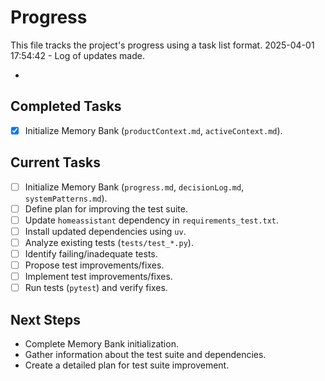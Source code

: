 # Progress

This file tracks the project's progress using a task list format.
2025-04-01 17:54:42 - Log of updates made.

*

## Completed Tasks

*   [X] Initialize Memory Bank (`productContext.md`, `activeContext.md`).

## Current Tasks

*   [ ] Initialize Memory Bank (`progress.md`, `decisionLog.md`, `systemPatterns.md`).
*   [ ] Define plan for improving the test suite.
*   [ ] Update `homeassistant` dependency in `requirements_test.txt`.
*   [ ] Install updated dependencies using `uv`.
*   [ ] Analyze existing tests (`tests/test_*.py`).
*   [ ] Identify failing/inadequate tests.
*   [ ] Propose test improvements/fixes.
*   [ ] Implement test improvements/fixes.
*   [ ] Run tests (`pytest`) and verify fixes.

## Next Steps

*   Complete Memory Bank initialization.
*   Gather information about the test suite and dependencies.
*   Create a detailed plan for test suite improvement.